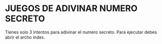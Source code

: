 <h1>JUEGOS DE ADIVINAR NUMERO SECRETO</h1>
Tienes solo 3 intentos para adivinar el numero secreto.
Para ejecutar debes abrir el archo index.
